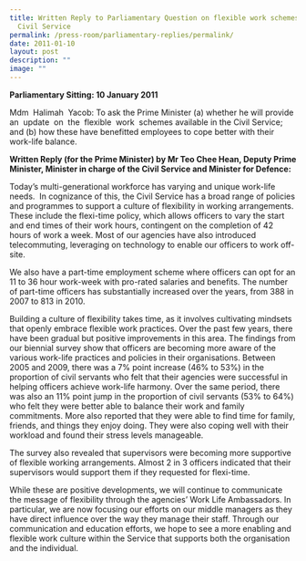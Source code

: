```yaml
---
title: Written Reply to Parliamentary Question on flexible work schemes in the
  Civil Service
permalink: /press-room/parliamentary-replies/permalink/
date: 2011-01-10
layout: post
description: ""
image: ""
---
```

**Parliamentary Sitting: 10 January 2011**

Mdm  Halimah  Yacob: To ask the Prime Minister (a) whether he will provide an  update  on  the  flexible  work  schemes available in the Civil Service; and (b) how these have benefitted employees to cope better with their work-life balance.

**Written Reply (for the Prime Minister) by Mr Teo Chee Hean, Deputy Prime Minister, Minister in charge of the Civil Service and Minister for Defence:**

Today’s multi-generational workforce has varying and unique work-life needs.  In cognizance of this, the Civil Service has a broad range of policies and programmes to support a culture of flexibility in working arrangements. These include the flexi-time policy, which allows officers to vary the start and end times of their work hours, contingent on the completion of 42 hours of work a week. Most of our agencies have also introduced telecommuting, leveraging on technology to enable our officers to work off-site. 

We also have a part-time employment scheme where officers can opt for an 11 to 36 hour work-week with pro-rated salaries and benefits. The number of part-time officers has substantially increased over the years, from 388 in 2007 to 813 in 2010.

Building a culture of flexibility takes time, as it involves cultivating mindsets that openly embrace flexible work practices. Over the past few years, there have been gradual but positive improvements in this area. The findings from our biennial survey show that officers are becoming more aware of the various work-life practices and policies in their organisations. Between 2005 and 2009, there was a 7% point increase (46% to 53%) in the proportion of civil servants who felt that their agencies were successful in helping officers achieve work-life harmony. Over the same period, there was also an 11% point jump in the proportion of civil servants (53% to 64%) who felt they were better able to balance their work and family commitments. More also reported that they were able to find time for family, friends, and things they enjoy doing. They were also coping well with their workload and found their stress levels manageable.

The survey also revealed that supervisors were becoming more supportive of flexible working arrangements. Almost 2 in 3 officers indicated that their supervisors would support them if they requested for flexi-time.

While these are positive developments, we will continue to communicate the message of flexibility through the agencies’ Work Life Ambassadors. In particular, we are now focusing our efforts on our middle managers as they have direct influence over the way they manage their staff. Through our communication and education efforts, we hope to see a more enabling and flexible work culture within the Service that supports both the organisation and the individual.